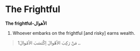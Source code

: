 The Frightful
=============

**The frightful-الأهوال**

1. Whoever embarks on the frightful [and risky] earns wealth.

> 1ـ مَنْ رَكِبَ الأهْوالَ اِكْتَسَبَ الأمْوالَ.


